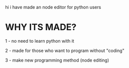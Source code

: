 hi i have made an node editor
for python users

# WHY ITS MADE?
1 - no need to learn python with it

2 - made for those who want to program without "coding"

3 - make new programming method (node editing)
